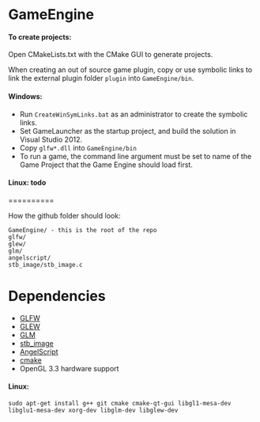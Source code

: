 GameEngine
==========


#### To create projects:

Open CMakeLists.txt with the CMake GUI to generate projects.

When creating an out of source game plugin, copy or use symbolic links to link the external plugin folder `plugin` into `GameEngine/bin`.

#### Windows: 
* Run `CreateWinSymLinks.bat` as an administrator to create the symbolic links.
* Set GameLauncher as the startup project, and build the solution in Visual Studio 2012.
* Copy `glfw*.dll` into `GameEngine/bin`
* To run a game, the command line argument must be set to name of the Game Project that the Game Engine should load first.

#### Linux: todo

==========

How the github folder should look:

    GameEngine/ - this is the root of the repo
    glfw/
    glew/
    glm/
    angelscript/
    stb_image/stb_image.c

Dependencies
==========

* [GLFW](http://www.glfw.org/)
* [GLEW](http://glew.sourceforge.net/)
* [GLM](http://glm.g-truc.net/)
* [stb_image](http://nothings.org/stb_image.c)
* [AngelScript](http://www.angelcode.com/angelscript/)
* [cmake](http://www.cmake.org/)
* OpenGL 3.3 hardware support

#### Linux: 

    sudo apt-get install g++ git cmake cmake-qt-gui libgl1-mesa-dev libglu1-mesa-dev xorg-dev libglm-dev libglew-dev


